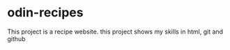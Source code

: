 # odin-recipes

This project is a recipe website. this project shows my skills in html, git and github 